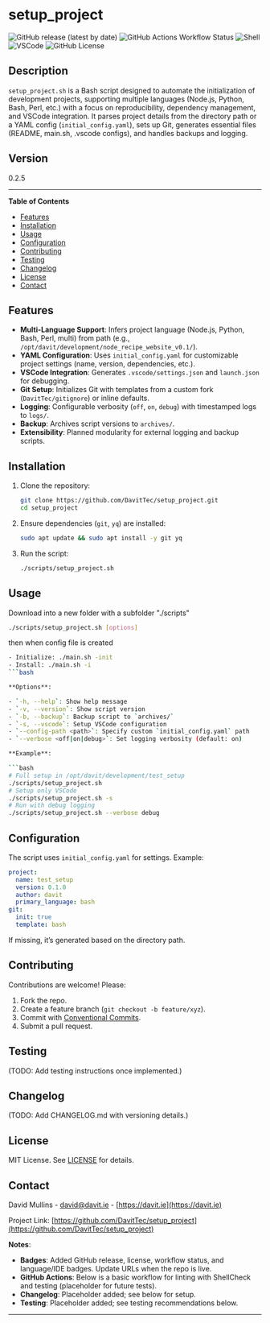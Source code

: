 # setup_project

![GitHub release (latest by date)](https://img.shields.io/github/v/release/DavitTec/setup_project)
![GitHub Actions Workflow Status](https://github.com/DavitTec/setup_project/workflows/Lint/badge.svg)
![Shell](https://img.shields.io/badge/language-Bash-blue)
![VSCode](https://img.shields.io/badge/IDE-VSCode-green)
![GitHub License](https://img.shields.io/github/license/DavitTec/setup_project)


## Description

`setup_project.sh` is a Bash script designed to automate the initialization of development projects, supporting multiple languages (Node.js, Python, Bash, Perl, etc.) with a focus on reproducibility, dependency management, and VSCode integration. It parses project details from the directory path or a YAML config (`initial_config.yaml`), sets up Git, generates essential files (README, main.sh, .vscode configs), and handles backups and logging.

## Version

0.2.5

---

<!-- START doctoc generated TOC please keep comment here to allow auto update -->
<!-- DON'T EDIT THIS SECTION, INSTEAD RE-RUN doctoc TO UPDATE -->
**Table of Contents**

- [Features](#features)
- [Installation](#installation)
- [Usage](#usage)
- [Configuration](#configuration)
- [Contributing](#contributing)
- [Testing](#testing)
- [Changelog](#changelog)
- [License](#license)
- [Contact](#contact)

<!-- END doctoc generated TOC please keep comment here to allow auto update -->

## Features

- **Multi-Language Support**: Infers project language (Node.js, Python, Bash, Perl, multi) from path (e.g., `/opt/davit/development/node_recipe_website_v0.1/`).
- **YAML Configuration**: Uses `initial_config.yaml` for customizable project settings (name, version, dependencies, etc.).
- **VSCode Integration**: Generates `.vscode/settings.json` and `launch.json` for debugging.
- **Git Setup**: Initializes Git with templates from a custom fork (`DavitTec/gitignore`) or inline defaults.
- **Logging**: Configurable verbosity (`off`, `on`, `debug`) with timestamped logs to `logs/`.
- **Backup**: Archives script versions to `archives/`.
- **Extensibility**: Planned modularity for external logging and backup scripts.

## Installation

1. Clone the repository:

   ```bash
   git clone https://github.com/DavitTec/setup_project.git
   cd setup_project

2. Ensure dependencies (`git`, `yq`) are installed:

   ```bash
   sudo apt update && sudo apt install -y git yq
   ```

3. Run the script:

   ```bash
   ./scripts/setup_project.sh
   ```

## Usage

Download into a new folder with a subfolder "./scripts"

```bash
./scripts/setup_project.sh [options]
```

then when config file is created

```bash
- Initialize: ./main.sh -init
- Install: ./main.sh -i
```bash

**Options**:

- `-h, --help`: Show help message
- `-v, --version`: Show script version
- `-b, --backup`: Backup script to `archives/`
- `-s, --vscode`: Setup VSCode configuration
- `--config-path <path>`: Specify custom `initial_config.yaml` path
- `--verbose <off|on|debug>`: Set logging verbosity (default: on)

**Example**:

```bash
# Full setup in /opt/davit/development/test_setup
./scripts/setup_project.sh
# Setup only VSCode
./scripts/setup_project.sh -s
# Run with debug logging
./scripts/setup_project.sh --verbose debug
```

## Configuration

The script uses `initial_config.yaml` for settings. Example:

```yaml
project:
  name: test_setup
  version: 0.1.0
  author: davit
  primary_language: bash
git:
  init: true
  template: bash
```

If missing, it’s generated based on the directory path.

## Contributing

Contributions are welcome! Please:

1. Fork the repo.
2. Create a feature branch (`git checkout -b feature/xyz`).
3. Commit with [Conventional Commits](https://www.conventionalcommits.org/).
4. Submit a pull request.

## Testing

(TODO: Add testing instructions once implemented.)

## Changelog

(TODO: Add CHANGELOG.md with versioning details.)

## License

MIT License. See [LICENSE](LICENSE) for details.

## Contact

David Mullins - [david@davit.ie](mailto:david@davit.ie) - [https://davit.ie](https://davit.ie)

Project Link: [https://github.com/DavitTec/setup_project](https://github.com/DavitTec/setup_project)

**Notes**:

- **Badges**: Added GitHub release, license, workflow status, and language/IDE badges. Update URLs when the repo is live.
- **GitHub Actions**: Below is a basic workflow for linting with ShellCheck and testing (placeholder for future tests).
- **Changelog**: Placeholder added; see below for setup.
- **Testing**: Placeholder added; see testing recommendations below.

---
